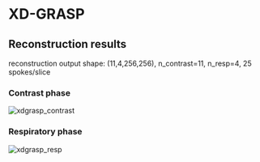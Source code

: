 # XD-GRASP

## Reconstruction results

reconstruction output shape: (11,4,256,256), n_contrast=11, n_resp=4, 25 spokes/slice

### Contrast phase

![xdgrasp_contrast](https://user-images.githubusercontent.com/12103451/230669780-54fde045-6cd3-4d86-ad0d-40c186cdc814.gif)

### Respiratory phase

![xdgrasp_resp](https://user-images.githubusercontent.com/12103451/230669085-4dd6317a-fe31-4c6a-9fbc-51c27113b5aa.gif)

